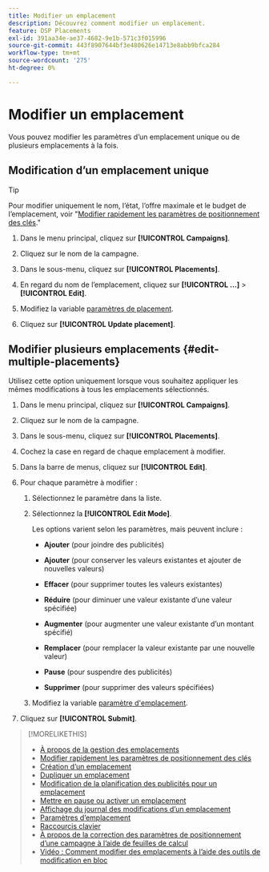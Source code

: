 ```yaml
---
title: Modifier un emplacement
description: Découvrez comment modifier un emplacement.
feature: DSP Placements
exl-id: 391aa34e-ae37-4682-9e1b-571c3f015996
source-git-commit: 443f8907644bf3e480626e14713e8abb9bfca284
workflow-type: tm+mt
source-wordcount: '275'
ht-degree: 0%

---
```


# Modifier un emplacement

Vous pouvez modifier les paramètres d’un emplacement unique ou de plusieurs emplacements à la fois.

<!-- Some placements don't have this option. Clarify which placement types aren't eligible -- is it PG placements, or all placements using private inventory? And anything else? -->

## Modification d’un emplacement unique

>[!TIP]
>
> Pour modifier uniquement le nom, l’état, l’offre maximale et le budget de l’emplacement, voir &quot;[Modifier rapidement les paramètres de positionnement des clés](/help/dsp/campaign-management/placements/placement-quick-edit.md).&quot;

1. Dans le menu principal, cliquez sur **[!UICONTROL Campaigns]**.

1. Cliquez sur le nom de la campagne.

1. Dans le sous-menu, cliquez sur **[!UICONTROL Placements]**.

1. En regard du nom de l’emplacement, cliquez sur  **[!UICONTROL ...]** > **[!UICONTROL Edit]**.

1. Modifiez la variable [paramètres de placement](placement-settings.md).

1. Cliquez sur **[!UICONTROL Update placement]**.

## Modifier plusieurs emplacements {#edit-multiple-placements}

Utilisez cette option uniquement lorsque vous souhaitez appliquer les mêmes modifications à tous les emplacements sélectionnés.

1. Dans le menu principal, cliquez sur **[!UICONTROL Campaigns]**.

1. Cliquez sur le nom de la campagne.

1. Dans le sous-menu, cliquez sur **[!UICONTROL Placements]**.

1. Cochez la case en regard de chaque emplacement à modifier.

1. Dans la barre de menus, cliquez sur **[!UICONTROL Edit]**.

1. Pour chaque paramètre à modifier :

   1. Sélectionnez le paramètre dans la liste.

   1. Sélectionnez la **[!UICONTROL Edit Mode]**.

      Les options varient selon les paramètres, mais peuvent inclure :

      * **Ajouter** (pour joindre des publicités)

      * **Ajouter** (pour conserver les valeurs existantes et ajouter de nouvelles valeurs)

      * **Effacer** (pour supprimer toutes les valeurs existantes)

      * **Réduire** (pour diminuer une valeur existante d’une valeur spécifiée)

      * **Augmenter** (pour augmenter une valeur existante d’un montant spécifié)

      * **Remplacer** (pour remplacer la valeur existante par une nouvelle valeur)

      * **Pause** (pour suspendre des publicités)

      * **Supprimer** (pour supprimer des valeurs spécifiées)
   1. Modifiez la variable [paramètre d&#39;emplacement](placement-settings.md).


1. Cliquez sur **[!UICONTROL Submit]**.

>[!MORELIKETHIS]
>
>* [À propos de la gestion des emplacements](placement-about.md)
>* [Modifier rapidement les paramètres de positionnement des clés](placement-quick-edit.md)
>* [Création d’un emplacement](placement-create.md)
>* [Dupliquer un emplacement](placement-duplicate.md)
>* [Modification de la planification des publicités pour un emplacement](placement-edit-ad-schedule.md)
>* [Mettre en pause ou activer un emplacement](placement-pause-activate.md)
>* [Affichage du journal des modifications d’un emplacement](placement-change-log.md)
>* [Paramètres d’emplacement](placement-settings.md)
>* [Raccourcis clavier](/help/dsp/campaign-management/reports/keyboard-shortcuts.md)
>* [À propos de la correction des paramètres de positionnement d’une campagne à l’aide de feuilles de calcul](/help/dsp/campaign-management/qa/qa-about.md)
>* [Vidéo : Comment modifier des emplacements à l’aide des outils de modification en bloc](https://experienceleague.adobe.com/docs/advertising-learn/tutorials/dsp/bulk-edit-placement-tools.html)


